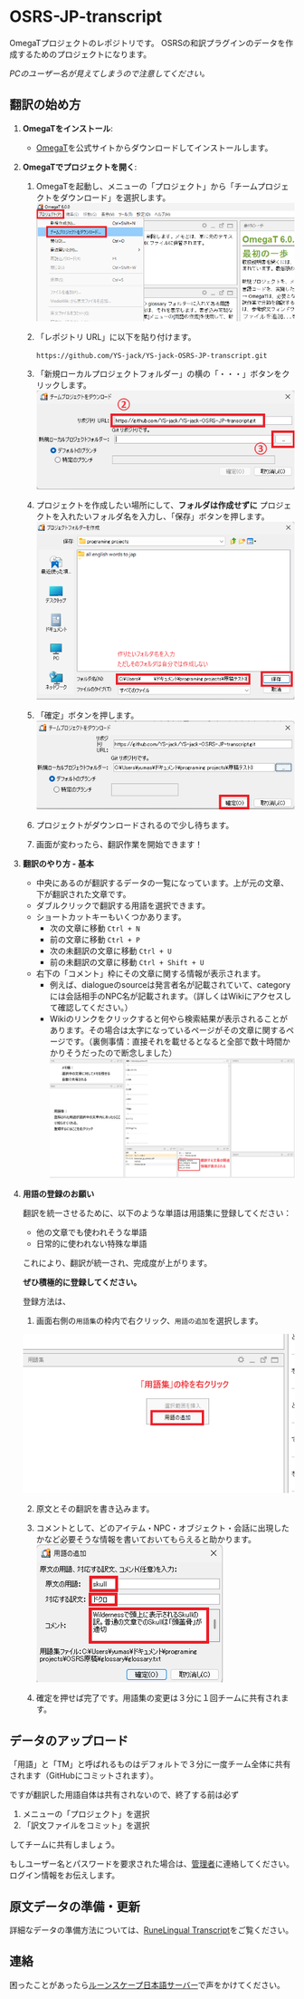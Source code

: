 # OSRS-JP-transcript
OmegaTプロジェクトのレポジトリです。
OSRSの和訳プラグインのデータを作成するためのプロジェクトになります。

*PCのユーザー名が見えてしまうので注意してください。*
## 翻訳の始め方

1. **OmegaTをインストール**:
   - [OmegaT](https://omegat.org/ja/download)を公式サイトからダウンロードしてインストールします。

2. **OmegaTでプロジェクトを開く**:
   1. OmegaTを起動し、メニューの「プロジェクト」から「チームプロジェクトをダウンロード」を選択します。
   ![image2-1](./readme_images/OmegaT%202-1.png)
   2. 「レポジトリ URL」に以下を貼り付けます。

      `https://github.com/YS-jack/YS-jack-OSRS-JP-transcript.git`
   

   3. 「新規ローカルプロジェクトフォルダー」の横の「・・・」ボタンをクリックします。
   ![image2-2](./readme_images/OmegaT%202-2,3.png)
   4. プロジェクトを作成したい場所にして、**フォルダは作成せずに** プロジェクトを入れたいフォルダ名を入力し、「保存」ボタンを押します。
   ![image2-4](./readme_images/OmegaT%202-4.png)
   5. 「確定」ボタンを押します。
   ![image2-5](./readme_images/OmegaT%202-5.png)
   6. プロジェクトがダウンロードされるので少し待ちます。
   7. 画面が変わったら、翻訳作業を開始できます！

3. **翻訳のやり方 - 基本**

    - 中央にあるのが翻訳するデータの一覧になっています。上が元の文章、下が翻訳された文章です。
    - ダブルクリックで翻訳する用語を選択できます。
    - ショートカットキーもいくつかあります。
      - 次の文章に移動 `Ctrl + N`
      - 前の文章に移動 `Ctrl + P`
      - 次の未翻訳の文章に移動 `Ctrl + U`
      - 前の未翻訳の文章に移動 `Ctrl + Shift + U`
    - 右下の「コメント」枠にその文章に関する情報が表示されます。
      - 例えば、dialogueのsourceは発言者名が記載されていて、categoryには会話相手のNPC名が記載されます。（詳しくはWikiにアクセスして確認してください。）
      - Wikiのリンクをクリックすると何やら検索結果が表示されることがあります。その場合は太字になっているページがその文章に関するページです。（裏側事情：直接それを載せるとなると全部で数十時間かかりそうだったので断念しました）
    ![image3](./readme_images/OmegaT%203.png)
4. **用語の登録のお願い**
    
    翻訳を統一させるために、以下のような単語は用語集に登録してください：
    - 他の文章でも使われそうな単語
    - 日常的に使われない特殊な単語
    
    これにより、翻訳が統一され、完成度が上がります。

    **ぜひ積極的に登録してください。**
    
    登録方法は、
    1. 画面右側の`用語集`の枠内で右クリック、`用語の追加`を選択します。

    ![image4-1](./readme_images/OmegaT%204-1.png)

    2. 原文とその翻訳を書き込みます。

    

    3. コメントとして、どのアイテム・NPC・オブジェクト・会話に出現したかなど必要そうな情報を書いておいてもらえると助かります。
![image4-2](./readme_images/OmegaT%204-2.png)
   4. 確定を押せば完了です。用語集の変更は３分に１回チームに共有されます。

## データのアップロード
「用語」と「TM」と呼ばれるものはデフォルトで３分に一度チーム全体に共有されます（GitHubにコミットされます）。

ですが翻訳した用語自体は共有されないので、終了する前は必ず
 1. メニューの「プロジェクト」を選択
 2. 「訳文ファイルをコミット」を選択
 
してチームに共有しましょう。

もしユーザー名とパスワードを要求された場合は、[管理者](https://discord.gg/DpS9kgxCSJ)に連絡してください。ログイン情報をお伝えします。
   

## 原文データの準備・更新

詳細なデータの準備方法については、[RuneLingual Transcript](https://github.com/IaKee/Runelingual-Transcripts)をご覧ください。


## 連絡

困ったことがあったら[ルーンスケープ日本語サーバー](https://discord.gg/DpS9kgxCSJ)で声をかけてください。
